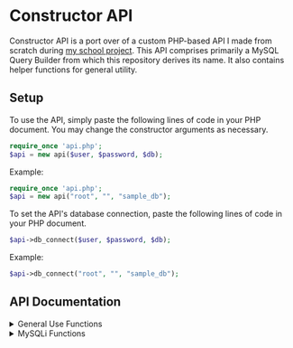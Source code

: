 # Constructor API
Constructor API is a port over of a custom PHP-based API I made from scratch during [my school project](https://github.com/heischichou/NJC-Tattoo/). This API comprises primarily a MySQL Query Builder from which this repository derives its name. It also contains helper functions for general utility.

## Setup
To use the API, simply paste the following lines of code in your PHP document. You may change the constructor arguments as necessary.
```php
require_once 'api.php';
$api = new api($user, $password, $db);
```
Example:
```php
require_once 'api.php';
$api = new api("root", "", "sample_db");
```

To set the API's database connection, paste the following lines of code in your PHP document.
```php
$api->db_connect($user, $password, $db);
```
Example:
```php
$api->db_connect("root", "", "sample_db");
```

## API Documentation

<details><summary>General Use Functions</summary>
<p>

## $api->sanitize_data($data, $type)
Santizes the given data.
Example of integer sanitization, do
```php
$data = "1Lorem2ipsum3dolor4sit5amet";
$data = $api->sanitize_data($data, "int");
// $data = 12345;
```

Example of float sanitization, do
```php
$data = "1Lorem2ipsum3dolor4sit5amet";
$data = $api->sanitize_data($data, "float");
// $data = 12345.67;
```

Example of email sanitization, do
```php
$data = "john.doe@test.com";
$data = $api->sanitize_data($data, "email");
// $data = "john.doe@test.com";
```

Example of string (default case) sanitization, do
```php
$data = " <script>console.log('This is an attack.')</script> "
$data = $api->sanitize_data($data, "string");
// $data = "console.log('This is an attack');";
```


## $api->validate_data($data, $type)
Validate the given data. Returns true if the data is valid, false otherwise.
Integer validation valid case
```php
$data = $api->validate_data(12345, "int");
// $data = true;
```

Integer validation invalid case
```php
$data = $api->validate_data("1Lorem2ipsum3dolor4sit5amet", "int");
// $data = false;
```

Float validation valid case
```php
$data = $api->validate_data(12345.67, "float");
// $data = true;
```

Float validation invalid case
```php
$data = $api->validate_data("1Lorem2ipsum3dolor4sit5amet.67", "float");
// $data = false;
```

Email validation valid case
```php
$data = $api->sanitize_data("john.doe@test.com", "email");
// $data = true;
```

Email validation invalid case
```php
$data = $api->sanitize_data("invalid-email#test+com", "email");
// $data = 'false';
```

Date validation valid case
```php
$data = $api->validate_data("10-17-2000", "date");
// $data = true;
```

Date validation invalid case - Invalid date
```php
$data = $api->validate_data("02-31-2000", "date");
// $data = false;
```

Date validation invalid case - Past date
```php
// today = '05-05-2001'
$data = $api->validate_data("05-03-2000", "date");
// $data = false;
```

Time validation valid case
```php
$data = $api->validate_data("05:30:00", "time");
// $data = true;
```

Time validation invalid case
```php
$data = $api->validate_data("13:72:00", "time");
// $data = false;
```

Birthdate validation valid case
```php
$data = $api->validate_data("12-1-2000", "birthdate");
// $data = true;
```

Birthdate validation invalid case - Invalid format
```php
$data = $api->validate_data("13-32-1900", "birthdate");
// $data = false;
```

Birthdate validation invalid case - Less than legal age
```php
$data = $api->validate_data("04-17-2020", "birthdate");
// $data = false;
```

Birthdate validation invalid case - Exceeds age limit
```php
$data = $api->validate_data("08-23-1810", "birthdate");
// $data = false;
```

String (default case) valid case
```php
$data = $api->sanitize_data("Hello world!", "string");
// $data = 'true';
```


## $api->validate_image($data, $type)
Validate the given file. Returns true if the file is a valid image, false otherwise.
Example of image validation, do
```php
$data = $api->validate_image($image, $file_size);
// $data = true;
```

Image validation invalid case - Invalid file extension
```php
// $file_ext = "image/webp";
$data = $api->validate_image($image, 5000);
// $data = false;
```

Image validation invalid case - Invalid file type
```php
// $file_type = "webp";
$data = $api->validate_image($image, 5000);
// $data = false;
```

Image validation invalid case - Exceeds file size limit
```php
// $file_size = 7000;
$data = $api->validate_image($image, 5000);
// $data = false;
```


## $api->sanitize_data($data, $type)
Randomly generate a hexadecimal color code.
```php
$data = $api->generate_color();
// $data = #FDC651;
```

</p>
</details>

<details><summary>MySQLi Functions</summary>
<p>

<details><summary>Database Functions</summary>
<p>

## $api->db_return()
Returns the API's database connection.
```php
$api->db_connect("root", "", "sample_db");
$conn = $api->db_return();
```


## $api->db_disconnect()
Close the API's database connection.
```php
$api->db_disconnect();
$conn = $api->db_return();
// $conn = null;
```


## $api->db_close()
Close the given database connection. Returns true on success, false on failure.
```php
$conn = $api->db_return();
...
$api->db_return($conn);
```

</p>
</details>

<details><summary>Clause Helpers</summary>
<p>

## $api->table($string, $params)
Returns the given query string with the specified tables.
To specify a single table, do
```php
$query = $api->table($query, $table);

Example:
$query = $api->select();
$api->params($query, '*');
$api->from($query);
$api->table($query, 'table');
// $query = 'SELECT * FROM table';
```

To specify multiple tables, do
```php
$query = $api->table($query, array($arg1, $arg2, ..., $argN));

Example:
$query = $api->select();
$api->params($query, '*');
$api->from($query);
$api->table($query, array('table1', 'table2'));
// $query = 'SELECT * FROM table1, table2';
```


## $api->join($type, $left, $right, $left_kv, $right_kv)
Returns a join clause string with the specified join type.

To construct a default JOIN (INNER), do
```php
$join_clause = $api->join('', 'tableLeft', 'tableRight', 'tableLeft.column', 'tableRight.column');
// $join_clause = '(tableLeft JOIN tableRight ON tableLeft.column=tableRight.column)';
```

To construct a LEFT JOIN, do
```php
$join_clause = $api->join('left', 'tableLeft', 'tableRight', 'tableLeft.column', 'tableRight.column');
// $join_clause = '(tableLeft LEFT JOIN tableRight ON tableLeft.column=tableRight.column)';
```

To construct a RIGHT JOIN, do
```php
$join_clause = $api->join('right', 'tableLeft', 'tableRight', 'tableLeft.column', 'tableRight.column');
// $join_clause = '(tableLeft RIGHT JOIN tableRight ON tableLeft.column=tableRight.column)';
```

To construct a nested JOIN, do
```php
$nested_join= $api->join('', 'table1', 'table2', 'table1.column', 'table2.column');

$join_clause = $api->join('', $nested_join, 'table3', 'table2.column', 'table3.column');
// $join_clause = '((table1 JOIN table2 ON table1.column=table2.column) JOIN table3 ON table2.column=table3.column)';
```


## $api->where($string, $cols, $params)
Returns the given query string with the specified SQL WHERE clause.
To specify a single condition, do
```php
$query = $api->where($query, $column, $param);

Example:
$query = $api->select();
$api->params($query, '*');
$api->from($query);
$api->table($query, 'table');
$api->where($query, 'column', 1);
// $query = 'SELECT * FROM table WHERE column=1';

Another example:
$query = $api->select();
$api->params($query, '*');
$api->from($query);
$api->table($query, array('table1', 'table2'));
$api->where($query, 'table1.column', 'table2.column');
// $query = 'SELECT * FROM table1, table2 WHERE table1.column=table2.column';
```


To specify multiple conditions, do
```php
$query = $api->order($query, array($arg1, $arg2, ..., $argN), array($arg1, $arg2, ..., $argN));

Example:
$query = $api->select();
$api->params($query, '*');
$api->from($query);
$api->table($query, 'table');
$api->order($query, array('column1', 'column2'), array('value1', 'value2'));
// $query = 'SELECT * FROM table WHERE column1=value1 AND column2=value2;
```


## $api->limit($string, $limit)
Returns the given query string with the specified limit.
```php
$query = $api->limit($query, $int);

Example:
$query = $api->select();
$api->params($query, '*');
$api->from($query);
$api->table($query, 'table');
$api->limit($query, 2);
// $query = 'SELECT * FROM table LIMIT 2';
```

## $api->order($string, $params)
Returns the given query string with the specified order.
To specify ordering by a single column, do
```php
$query = $api->order($query, $column, $type);

Example:
$query = $api->select();
$api->params($query, '*');
$api->from($query);
$api->table($query, 'table');
$api->order($query, 'column', 'ASC');
// $query = 'SELECT * FROM table ORDER BY column ASC';
```
To specify ordering by multiple columns, do
```php
$query = $api->order($query, array($arg1, $arg2, ..., $argN), array($arg1, $arg2, ..., $argN));

Example:
$query = $api->select();
$api->params($query, '*');
$api->from($query);
$api->table($query, 'table');
$api->order($query, array('column1', 'column2'), array('ASC', 'DESC'));
// $query = 'SELECT * FROM table ORDER BY column1 ASC, column2 DESC';
```

</p>
</details>

<details><summary>Select Functions</summary>
<p>

## $api->select()
Returns SQL SELECT to the calling string.
```php
$query = $api->select();
// $query = 'SELECT ';
```


## $api->params($string, $params)
Returns the given query string with its defined parameters.
To specify a single parameter, do
```php
$query = $api->params($query, '*');
// $query = 'SELECT * ';
```

To specify multiple parameters, do
```php
$query = $api->params($query, array($arg1, $arg2, ..., $argN));

Example:
$query = $api->select();
$api->params($query, array('column1', 'column2', 'column3'));
// $query = 'SELECT column1, column2, column3 ';
```


## $api->from($string)
Returns the given query string with SQL FROM.
```php
$query = $api->select();
$api->params($query, '*');
$api->from($query);
// $query = 'SELECT * FROM ';
```

To construct a select query, do
```php
$query = $api->select();
$api->params($query, '*');
$api->from($query);
$api->table($query, 'table');
// $query = 'SELECT * FROM table';
```

</p>
</details>

<details><summary>Insert Functions</summary>
<p>

## $api->insert()
Returns SQL INSERT to the calling string.
```php
$query = $api->insert();
// $query = 'INSERT INTO ';
```


## $api->columns($string, $params = array())
Returns the given query string with the specified columns to insert values at.
```php
$query = $api->columns($query, array($arg1, $arg2, ..., $argN));

Example:
$query = $api->insert();
$api->table($query, 'table');
$api->columns($query, array('column1', 'column2', 'column3'));
// $query = 'INSERT INTO table (column1, column2, column3) ';
```


## $api->values($string)
Returns the given query string with SQL VALUES.
```php
$query = $api->insert();
$api->table($query, 'table');
$api->columns($query, array('column1', 'column2'));
$api->values($query);
// $query = 'INSERT INTO table (column1, column2) VALUES ';
```

To construct an insert query, do
```php
$query = $api->insert();
$api->table($query, 'table');
$api->columns($query, array('column1', 'column2', 'column3'));
$api->values($query);
$api->columns($query, array('value1', 'value2', 'value3'));
// $query = 'INSERT INTO table (column1, column2, column3) VALUES (value1, value2, value3)';
```

</p>
</details>

<details><summary>Update Functions</summary>
<p>

## $api->update()
Returns SQL UPDATE to the calling string.
```php
$query = $api->update();
// $query = 'UPDATE ';
```


## $api->set($string, $cols, $params)
Returns the given query string with the specified column-value pairs.
To specify a single column-value pair, do
```php
$query = $api->set($query, $column, $value);
```

To specify multiple column-value pairs, do
```php
$query = $api->set($query, array($col1, $col2, ..., $colN), array($value1, $value2, ..., $valueN));

Example:
$query = $api->update();
$api->table($query, 'table');
$api->set($query, array('column1', 'column2', 'column3'), array('value1', 'value2', 'value3'));
// $query = 'UPDATE table SET column1=value1, column2=value2, column3=value3 ';
```

To construct an update query, do
```php
$query = $api->update();
$api->table($query, 'table');
$api->set($query, array('column1', 'column2', 'column3'), array('value1', 'value2', 'value3'));
$api->where($query, 'column', 'value');
// $query = 'UPDATE table SET column1=value1, column2=value2, column3=value3 WHERE column=value';
```

</p>
</details>

<details><summary>Delete Function</summary>
<p>

## $api->delete()
Returns SQL DELETE to the calling string.
```php
$query = $api->delete();
// $query = 'DELETE ';
```

To construct a delete query, do
```php
$query = $api->delete();
$api->from($query);
$api->table($query, 'table');
$api->where($query, 'column', 'value');
// $query = 'DELETE FROM table WHERE column=value';
```

</p>
</details>

<details><summary>Prepared Statement Functions</summary>
<p>

## $api->prepare($query)
Prepares the given SQL query string for execution. Returns a statement object on success, false on failure.
```php
$query = $api->select();
$api->params($query, '*');
$api->from($query);
$api->table($query, 'table');

$statement = $api->prepare($query);
```


## $api->bind_params(&$statement, $types, $params)
Binds variables to the given prepared statement. Returns true on success, false on failure.
To bind a single variable, do
```php
$query = $api->select();
$api->params($query, '*');
$api->from($query);
$api->table($query, 'table');
$api->where($query, 'column', '?');

$statement = $api->prepare($query);
$boolean = $api->bind_params($statement, "i", 1);
```

To bind multiple variables, do
```php
$query = $api->select();
$api->params($query, '*');
$api->from($query);
$api->table($query, 'table');
$api->where($query, array('column1', 'column2', 'column3'), array('?', '?', '?'));

$statement = $api->prepare($query);
$boolean = $api->bind_params($statement, "sis", array('param1', 2, 'param3'));
```


## $api->bind_result(&$statement, $types, $params)
Binds variables to the given prepared statement. Returns an array of all the bound variables on success, false on failure.
```php
$query = $api->select();
$api->params($query, array('column1', 'column2', 'column3'));
$api->from($query);
$api->table($query, 'table');
$api->where($query, 'column', '?');

$statement = $api->prepare($query);
$api->bind_params($statement, "s", $value);
$api->execute($statement);
$api->store_result($statement);
$boolean = $api->bind_result($statement, array($key1, $key2, $key3));
```


## $api->execute(&$statement)
Executes the given prepared statement. Returns true on success, false on failure.
```php
$query = $api->select();
...
$statement = $api->prepare($query);
$boolean = $api->execute($statement);
```


## $api->store_result(&$statement)
Stores the result set of a successfully executed statement in an internal buffer. Returns true on success, false on failure.
```php
$query = $api->select();
...
$api->execute($statement);
$boolean = $api->store_result($statement);
```


## $api->get_result(&$statement)
Gets the result set of a prepared statement. If the prepared statement was successfully executed, $api->get_result() returns its result set, else, it returns false.
```php
$query = $api->select();
...
$api->execute($statement);
$res = $api->get_result($statement);
```


## $api->num_rows($res)
Returns the number of rows in a given result set. If no rows are found, $api->num_rows() returns 0.
```php
$query = $api->select();
...
$res = $api->get_result($statement);
$count = $api->num_rows($res);
```


## $api->fetch_assoc(&$result)
Fetches a single row from a given result set. $api->fetch_assoc() returns an associative array representing the fetched row, null if there are no more rows in the result set, or false on failure.
```php
$query = $api->select();
...
$res = $api->get_result($statement);
$row = $api->fetch_assoc($res);
```


## $api->free_result(&$statement)
Frees the memory associated with a result.
```php
$query = $api->select();
...
$statement = $api->prepare($query);
...
$api->free_result($statement);
```


## $api->close(&$statement)
Closes the given prepared statement. Returns true on success, false on failure.
```php
$query = $api->select();
...
$statement = $api->prepare($query);
...
$api->free($statement);
$boolean = $api->close($statement);
```

</p>
</details>

</p>
</details>

</p>
</details>